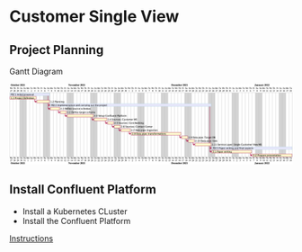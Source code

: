 # Customer Single View

## Project Planning

Gantt Diagram

![Gantt Diagram](planning/gantt.png)


## Install Confluent Platform

* Install a Kubernetes CLuster
* Install the Confluent Platform

[Instructions](terraform/README.md)